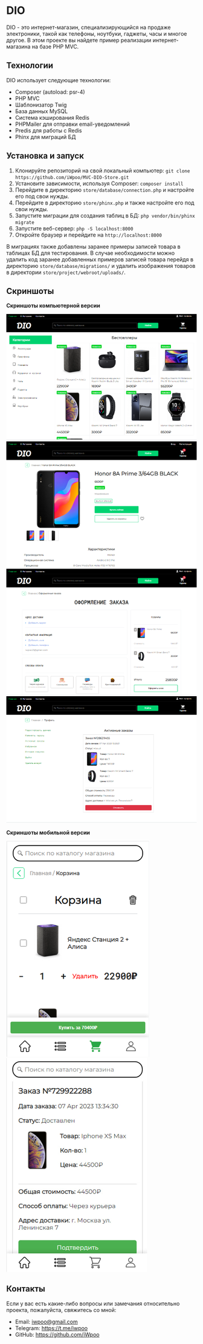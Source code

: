 # DIO

DIO - это интернет-магазин, специализирующийся на продаже электроники, такой как телефоны, ноутбуки, гаджеты, часы и многое другое. В этом проекте вы найдете пример реализации интернет-магазина на базе PHP MVC.

## Технологии

DIO использует следующие технологии:

- Composer (autoload: psr-4)
- PHP MVC
- Шаблонизатор Twig
- База данных MySQL
- Система кэширования Redis
- PHPMailer для отправки email-уведомлений
- Predis для работы с Redis
- Phinx для миграций БД

## Установка и запуск

1. Клонируйте репозиторий на свой локальный компьютер: `git clone https://github.com/iWpoo/MVC-DIO-Store.git`
2. Установите зависимости, используя Composer: `composer install`
3. Перейдите в директорию `store/database/connection.php` и настройте его под свои нужды.
4. Перейдите в директорию `store/phinx.php` и также настройте его под свои нужды.
5. Запустите миграции для создания таблиц в БД: `php vendor/bin/phinx migrate`
6. Запустите веб-сервер: `php -S localhost:8000`
7. Откройте браузер и перейдите на `http://localhost:8000`

В миграциях также добавлены заранее примеры записей товара в таблицах БД для тестирования. В случае необходимости можно удалить код заранее добавленных примеров записей товара перейдя в директорию `store/database/migrations/` и удалить изображения товаров в директории `store/project/webroot/uploads/`.

## Скриншоты

**Скриншоты компьютерной версии**

![Screenshot 1](screenshots/screenshot1.png "Главная страница")
![Screenshot 2](screenshots/screenshot2.png "Страница товара")
![Screenshot 3](screenshots/screenshot3.png "Страница оформление заказа")
![Screenshot 4](screenshots/screenshot4.png "Страница активных заказов")

**Скриншоты мобильной версии**

![Screenshot 5](screenshots/screenshot5.png "Страница корзинки мобильной версии")
![Screenshot 6](screenshots/screenshot6.jpg "Страница активных заказов мобильной версии")

## Контакты

Если у вас есть какие-либо вопросы или замечания относительно проекта, пожалуйста, свяжитесь со мной:

- Email: iwpoo@gmail.com
- Telegram: https://t.me/iwpoo
- GitHub: https://github.com/iWpoo
